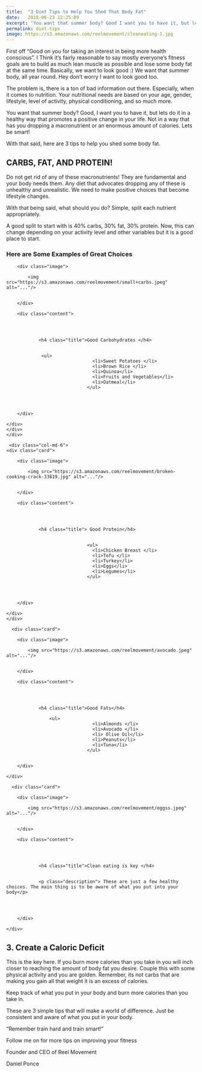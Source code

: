 ```yaml
---
title:  "3 Diet Tips to Help You Shed That Body Fat"
date:   2018-06-23 12:25:09
excerpt: "You want that summer body? Good I want you to have it, but lets do it in a healthy way that promotes a positive change..."
permalink: diet-tips
image: https://s3.amazonaws.com/reelmovement/cleaneating-1.jpg
---
```


<p> 	First off “Good on you for taking an interest in being more health conscious”.  I Think it’s fairly reasonable to say mostly everyone’s fitness goals are to build as much lean muscle as possible and lose some body fat at the same time. Basically, we want to look good :) We want that summer body, all year round. Hey don’t worry I want to look good too. </p>


<p>The problem is, there is a ton of bad information out there. Especially, when it comes to nutrition. 
Your nutritional needs are based on your age, gender, lifestyle, level of activity, physical conditioning, and so much more.</p>

<p>You want that summer body? Good, I want you to have it, but lets do it in a healthy way that promotes a positive change in your life. Not in a way that has you dropping a macronutrient or an enormous amount of calories. Lets be smart! </p>

<p>With that said, here are  3 tips to help you shed some body fat. </p>




<h2>CARBS, FAT, AND PROTEIN!</h2>

<p>Do not get rid of any of these macronutrients! They are fundamental and your body needs them. Any diet that advocates dropping any of these is unhealthy and unrealistic. We need to make positive choices that become lifestyle changes. </p>

<p>With that being said, what should you do? Simple, split each nutrient appropriately. </p>

<p>A good split to start with is 40% carbs, 30% fat, 30% protein. Now, this can change depending  on your activity level and other variables but it is a good place to start. </p>

<h3> Here are Some Examples of Great Choices </h3>




<div class="container">
  <div class="row">
  <div class="col-md-6">
   <div class="card">

        <div class="image">

            <img src="https://s3.amazonaws.com/reelmovement/small+carbs.jpeg" alt="..."/>


        </div>

        <div class="content">

          
            

                <h4 class="title">Good Carbohydrates </h4>


                 <ul>
                                    <li>Sweet Potatoes </li>    
                                    <li>Brown Rice </li>
                                    <li>Quinoa</li>
                                    <li>Fruits and Vegetables</li>
                                    <li>Oatmeal</li>
                                  </ul>


            

        </div>

    </div>
    </div>
    </div>

     <div class="col-md-6">
    <div class="card">

        <div class="image">

            <img src="https://s3.amazonaws.com/reelmovement/broken-cooking-crack-33819.jpg" alt="..."/>


        </div>

        <div class="content">


            

                <h4 class="title"> Good Protein</h4>


                                  <ul>
                                    <li>Chicken Breast </li>    
                                    <li>Tofu </li>
                                    <li>Turkey</li>
                                    <li>Eggs</li>
                                    <li>Legumes</li>
                                  </ul>


            

        </div>

    </div>
    </div>
  </div>

  <div class="container">
    <div class="row">
      <div class="col-md-6">

      <div class="card">

        <div class="image">

            <img src="https://s3.amazonaws.com/reelmovement/avocado.jpeg" alt="..."/>


        </div>

        <div class="content">

          
            

                <h4 class="title">Good Fats</h4>

                    <ul>
                                    <li>Almonds </li>    
                                    <li>Avocado </li>
                                    <li> Olive Oil</li>
                                    <li>Peanuts</li>
                                    <li>Tuna</li>
                                  </ul>
            

        </div>

    </div>


  </div>    

   <div class="col-md-6">

      <div class="card">

        <div class="image">

            <img src="https://s3.amazonaws.com/reelmovement/eggss.jpeg" alt="..."/>


        </div>

        <div class="content">

  
            

                <h4 class="title">Clean eating is key </h4>


                <p class="description"> These are just a few healthy choices. The main thing is to be aware of what you put into your body</p>


            

        </div>

    </div>


  </div>    
   </div>
    </div>
 

<h2>3. Create a Caloric Deficit</h2>

<p>This is the key here. If you burn more calories than you take in you will inch closer to reaching the amount of body fat you desire. Couple this with some physical activity and you are golden. Remember, its not carbs that are making you gain all that weight it is an excess of calories.</p>

<p>Keep track of what you put in your body and burn more calories than you take in. </p>


<p>These are 3 simple tips that will make a world of difference. Just be consistent and aware of what you put in your body. </p>




<p>“Remember train hard and train smart!”</p>

<p> Follow me on <a href="https://www.instagram.com/{{ site.instagram_username }}">
      <i class="icon fa fa-instagram"></i> 
    </a>for more tips on improving your fitness</p>

<p>Founder and CEO of Reel Movement</p>
 
<span class="script"> Daniel Ponce </span>


